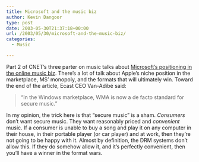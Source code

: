 ```yaml
---
title: Microsoft and the music biz
author: Kevin Dangoor
type: post
date: 2003-05-30T21:37:18+00:00
url: /2003/05/30/microsoft-and-the-music-biz/
categories:
  - Music

---
```

Part 2 of CNET&#8217;s three parter on music talks about [Microsoft&#8217;s positioning in the online music biz][1]. There&#8217;s a lot of talk about Apple&#8217;s niche position in the marketplace, MS&#8217; monopoly, and the formats that will ultimately win. Toward the end of the article, Ecast CEO Van-Adibé said:

> &#8220;In the Windows marketplace, WMA is now a de facto standard for secure music.&#8221;

In my opinion, the trick here is that &#8220;secure music&#8221; is a sham. _Consumers_ don&#8217;t want secure music. They want reasonably priced and _convenient_ music. If a consumer is unable to buy a song and play it on any computer in their house, in their portable player (or car player) and at work, then they&#8217;re not going to be happy with it. Almost by definition, the DRM systems don&#8217;t allow this. If they do somehow allow it, and it&#8217;s perfectly convenient, then you&#8217;ll have a winner in the format wars.

 [1]: http://news.com.com/2009-1027-1009538.html?tag=tocnav "Microsoft, again: Apple's old nemesis | CNET News.com"